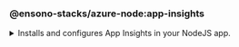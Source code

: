 ### @ensono-stacks/azure-node:app-insights

<details>
<summary>Installs and configures App Insights in your NodeJS app.</summary>

This generator will add and configure [applicationinsights](https://www.npmjs.com/package/applicationinsights) npm package for you.

## Prerequisites


- Requires a NodeJs server for application insights to hook into.

:::tip

Use the [@nrwl/next:custom-server](https://nx.dev/packages/next/generators/custom-server) generator which will have been added to your workspace by [@ensono-stacks/workspace`](../workspace/plugin-information.md) to generate your NodeJS server!

:::

- It requires the APPLICATIONINSIGHTS_CONNECTION_STRING environment variable to be set.

:::warning

There is a known issue with the [`@nrwl/next:custom-server`](https://nx.dev/packages/next/generators/custom-server) impacting _customServerTarget_ when typescript libraries are present in the monorepo. Please check the following [Github Issue](https://github.com/nrwl/nx/issues/12032) for the status of this issue.

:::



## Usage

```bash
nx generate @ensono-stacks/azure-node:app-insights
```

### Command line arguments

The following command line arguments are available:

| Option            | Description                                               | Type      | 
| ---               | --------------------------------------------------------- | ---       | 
| --project         | Target project name.                                      | string    | 
| --appInsightsKey  | The env variable that stores the app insights key.        | string    | 
| --server          | Path to custom server file inside the project.            | string    | 

### Generator Output

- Adds `applicationinsights` dependency in `package.json`.
- Extends `main()` function in the server file to initialise and configure app insights.

</details>